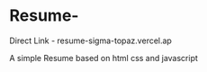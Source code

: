 # Resume-
Direct Link - resume-sigma-topaz.vercel.ap

A simple Resume based on html css and javascript
